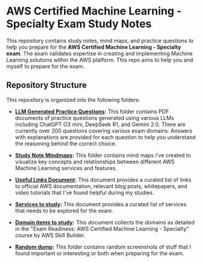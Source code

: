 # AWS Certified Machine Learning - Specialty Exam Study Notes

This repository contains study notes, mind maps, and practice questions to help you prepare for the **AWS Certified Machine Learning - Specialty exam**. The exam validates expertise in creating and implementing Machine Learning solutions within the AWS platform. This repo aims to help you and myself to prepare for the exam.

## Repository Structure

This repository is organized into the following folders:

- **[LLM Generated Practice Questions](llm_generated_questions/):** This folder contains PDF documents of practice questions generated using various LLMs including ChatGPT O3 mini, DeepSeek R1, and Gemini 2.0. There are currently over 200 questions covering various exam domains. Answers with explanations are provided for each question to help you understand the reasoning behind the correct choice.

- **[Study Note Mindmaps](mindmaps/):** This folder contains mind maps I've created to visualize key concepts and relationships between different AWS Machine Learning services and features.

- **[Useful Links Document](useful_links.md):** This document provides a curated list of links to official AWS documentation, relevant blog posts, whitepapers, and video tutorials that I've found helpful during my studies.

- **[Services to study](services_to_study.md):** This document provides a curated list of services that needs to be explored for the exam.

- **[Domain items to study](domain_items_to_study.md):** This document collects the domains as detailed in the "Exam Readiness: AWS Certified Machine Learning - Specialty" course by AWS Skill Builder.

- **[Random dump](random_dump/):** This folder contains random screenshots of stuff that I found important or interesting or both when preparing for the exam.

